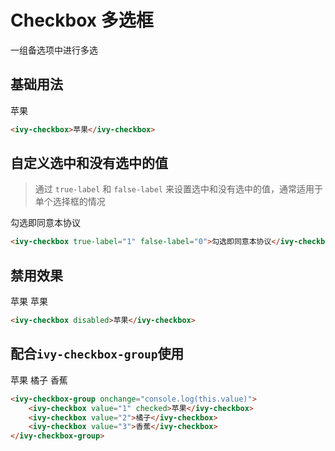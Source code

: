 # Checkbox 多选框

一组备选项中进行多选

## 基础用法

<ivy-checkbox>苹果</ivy-checkbox>

```html
<ivy-checkbox>苹果</ivy-checkbox>
```

## 自定义选中和没有选中的值

> 通过 `true-label` 和 `false-label` 来设置选中和没有选中的值，通常适用于单个选择框的情况

<ivy-checkbox true-label="1" false-label="0" checked onchange="console.log(this.value)">勾选即同意本协议</ivy-checkbox>

```html
<ivy-checkbox true-label="1" false-label="0">勾选即同意本协议</ivy-checkbox>
```

## 禁用效果

<ivy-checkbox disabled>苹果</ivy-checkbox>
<ivy-checkbox disabled checked>苹果</ivy-checkbox>

```html
<ivy-checkbox disabled>苹果</ivy-checkbox>
```

## 配合`ivy-checkbox-group`使用

<ivy-checkbox-group onchange="console.log(this.value)">
    <ivy-checkbox value="1" checked>苹果</ivy-checkbox>
    <ivy-checkbox value="2">橘子</ivy-checkbox>
    <ivy-checkbox value="3">香蕉</ivy-checkbox>
</ivy-checkbox-group>

```html
<ivy-checkbox-group onchange="console.log(this.value)">
    <ivy-checkbox value="1" checked>苹果</ivy-checkbox>
    <ivy-checkbox value="2">橘子</ivy-checkbox>
    <ivy-checkbox value="3">香蕉</ivy-checkbox>
</ivy-checkbox-group>
```
